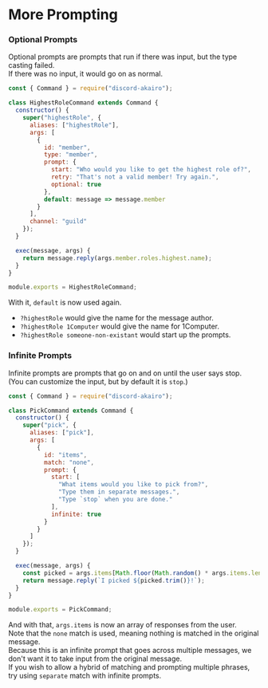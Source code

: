 # More Prompting

### Optional Prompts

Optional prompts are prompts that run if there was input, but the type casting failed.  
If there was no input, it would go on as normal.

```js
const { Command } = require("discord-akairo");

class HighestRoleCommand extends Command {
  constructor() {
    super("highestRole", {
      aliases: ["highestRole"],
      args: [
        {
          id: "member",
          type: "member",
          prompt: {
            start: "Who would you like to get the highest role of?",
            retry: "That's not a valid member! Try again.",
            optional: true
          },
          default: message => message.member
        }
      ],
      channel: "guild"
    });
  }

  exec(message, args) {
    return message.reply(args.member.roles.highest.name);
  }
}

module.exports = HighestRoleCommand;
```

With it, `default` is now used again.

- `?highestRole` would give the name for the message author.
- `?highestRole 1Computer` would give the name for 1Computer.
- `?highestRole someone-non-existant` would start up the prompts.

### Infinite Prompts

Infinite prompts are prompts that go on and on until the user says stop.  
(You can customize the input, but by default it is `stop`.)

```js
const { Command } = require("discord-akairo");

class PickCommand extends Command {
  constructor() {
    super("pick", {
      aliases: ["pick"],
      args: [
        {
          id: "items",
          match: "none",
          prompt: {
            start: [
              "What items would you like to pick from?",
              "Type them in separate messages.",
              "Type `stop` when you are done."
            ],
            infinite: true
          }
        }
      ]
    });
  }

  exec(message, args) {
    const picked = args.items[Math.floor(Math.random() * args.items.length)];
    return message.reply(`I picked ${picked.trim()}!`);
  }
}

module.exports = PickCommand;
```

And with that, `args.items` is now an array of responses from the user.  
Note that the `none` match is used, meaning nothing is matched in the original message.  
Because this is an infinite prompt that goes across multiple messages, we don't want it to take input from the original message.  
If you wish to allow a hybrid of matching and prompting multiple phrases, try using `separate` match with infinite prompts.
